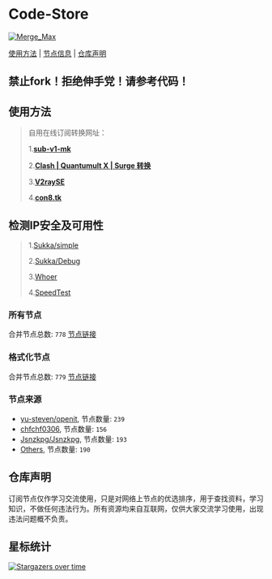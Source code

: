 # **Code-Store**

[![Merge_Max](https://github.com/666greatChina888/Code-Store/actions/workflows/Merge_Max.yaml/badge.svg)](https://github.com/666greatChina888/Code-Store/actions/workflows/Merge_Max.yaml)

[使用方法](https://github.com/666greatChina888/Code-Store#使用方法) | [节点信息](https://github.com/666greatChina888/Code-Store#节点信息) | [仓库声明](https://github.com/666greatChina888/Code-Store#仓库声明)

## 禁止fork！拒绝伸手党！请参考代码！
## 使用方法

>自用在线订阅转换网址：
>
>1.[**sub-v1-mk**](https://sub.v1.mk/)
>
>2.[**Clash | Quantumult X | Surge 转换**](https://dove.589669.xyz/web)
>
>3.[**V2raySE**](https://v2rayse.com/)
>
>4.[**con8.tk**](https://www.con8.tk/)

##  检测IP安全及可用性
> 1.[Sukka/simple](https://ip.skk.moe/simple/)
> 
> 2.[Sukka/Debug](https://debug.skk.moe/)
>
> 3.[Whoer](https://whoer.net/)
>
> 4.[SpeedTest](https://www.speedtest.net/)
### 所有节点
合并节点总数: `778`
[节点链接](https://raw.githubusercontent.com/666greatChina888/Code-Store/master/sub/sub_merge.txt)

### 格式化节点
合并节点总数: `779`
[节点链接](https://raw.githubusercontent.com/666greatChina888/Code-Store/master/sub/sub_merge_yaml.yml)

### 节点来源
- [yu-steven/openit](https://github.com/yu-steven/openit), 节点数量: `239`
- [chfchf0306](https://github.com/chfchf0306/clash), 节点数量: `156`
- [Jsnzkpg/Jsnzkpg](https://github.com/Jsnzkpg/Jsnzkpg), 节点数量: `193`
- [Others](https://github.com), 节点数量: `190`

## 仓库声明
订阅节点仅作学习交流使用，只是对网络上节点的优选排序，用于查找资料，学习知识，不做任何违法行为。所有资源均来自互联网，仅供大家交流学习使用，出现违法问题概不负责。

## 星标统计
[![Stargazers over time](https://starchart.cc/666greatChina888/Code-Store.svg)](https://starchart.cc/666greatChina888/Code-Store)
